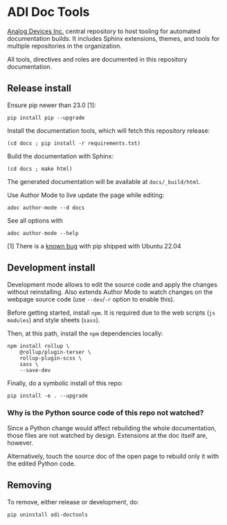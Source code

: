 # ADI Doc Tools

[Analog Devices Inc.](http://www.analog.com/en/index.html)
central repository to host tooling for automated documentation builds.
It includes Sphinx extensions, themes, and tools for multiple repositories in
the organization.

All tools, directives and roles are documented in this repository documentation.

## Release install

Ensure pip newer than 23.0 [1]:
```
pip install pip --upgrade
```
Install the documentation tools, which will fetch this repository release:
```
(cd docs ; pip install -r requirements.txt)
```
Build the documentation with Sphinx:
```
(cd docs ; make html)
```
The generated documentation will be available at `docs/_build/html`.

Use Author Mode to live update the page while editing:
```
adoc author-mode --d docs
```
See all options with
```
adoc author-mode --help
```
[1] There is a [known bug](https://github.com/pypa/setuptools/issues/3269)
with pip shipped with Ubuntu 22.04

## Development install

Development mode allows to edit the source code and apply the changes without
reinstalling.
Also extends Author Mode to watch changes on the webpage source code
(use `--dev`/`-r` option to enable this).

Before getting started, install `npm`.
It is required due to the web scripts (`js modules`) and style sheets (`sass`).

Then, at this path, install the `npm` dependencies locally:
```
npm install rollup \
    @rollup/plugin-terser \
    rollup-plugin-scss \
    sass \
    --save-dev
```

Finally, do a symbolic install of this repo:
```
pip install -e . --upgrade
```

### Why is the Python source code of this repo not watched?

Since a Python change would affect rebuilding the whole documentation,
those files are not watched by design.
Extensions at the doc itself are, however.

Alternatively, touch the source doc of the open page to rebuild only it
with the edited Python code.

## Removing

To remove, either release or development, do:
```
pip uninstall adi-doctools
```
